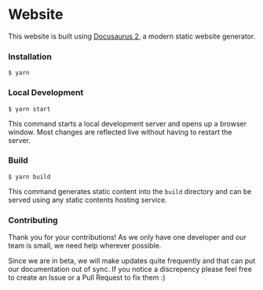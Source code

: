 # Website

This website is built using [Docusaurus 2](https://docusaurus.io/), a modern static website generator.

### Installation

```
$ yarn
```

### Local Development

```
$ yarn start
```

This command starts a local development server and opens up a browser window. Most changes are reflected live without having to restart the server.

### Build

```
$ yarn build
```

This command generates static content into the `build` directory and can be served using any static contents hosting service.

### Contributing

Thank you for your contributions! As we only have one developer and our team is small, we need help wherever possible.

Since we are in beta, we will make updates quite frequently and that can put our documentation out of sync. If you notice a discrepency please feel free to create an Issue or a Pull Request to fix them :)
